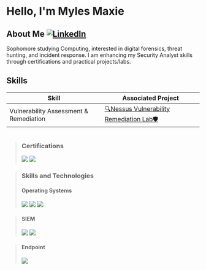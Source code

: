 # Hello, I'm Myles Maxie

## About Me    [![LinkedIn](https://img.shields.io/badge/LinkedIn-Connect-blue?style=flat-square&logo=linkedin)](https://www.linkedin.com/in/milesmaxie/)

 Sophomore studying Computing, interested in digital forensics, threat hunting, and incident response. I am enhancing my Security Analyst skills through certifications and practical projects/labs.

## Skills

| Skill                                         | Associated Project         |
|-----------------------------------------------|----------------------------|
| Vulnerability Assessment & Remediation          | <a href="https://github.com/mylesmaxie0">🔍Nessus Vulnerability Remediation Lab🛡️</a>|



#

> ### Certifications
> <img src="https://img.shields.io/badge/-Network%2B-FF0000?&style=-the-badge&logo=CompTIA&logoColor=white" />
> <img src="https://img.shields.io/badge/-Security%2B-FF0000?&style=-the-badge&logo=CompTIA&logoColor=white" />

> ### Skills and Technologies
> #### Operating Systems
> <img src="https://img.shields.io/badge/-Windows-0078D4?&style=-the-badge&logo=windows&logoColor=white" />
> <img src="https://img.shields.io/badge/-macOS-000000?&style=-the-badge&logo=apple&logoColor=white" />
> <img src="https://img.shields.io/badge/-Ubuntu-E95420?&style=-the-badge&logo=ubuntu&logoColor=white" />

> #### SIEM
> <img src="https://img.shields.io/badge/-Microsoft_Sentinel-0078D4?&style=-the-badge&logo=Microsoft&logoColor=white" />
> <img src="https://img.shields.io/badge/-Splunk-000000?&style=-the-badge&logo=Splunk&logoColor=white" />

> #### Endpoint
> <img src="https://img.shields.io/badge/-Microsoft_Defender_for_Endpoint-00A4EF?&style=-the-badge&logo=Microsoft&logoColor=white" />






